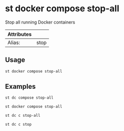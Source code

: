 # st docker compose stop-all

Stop all running Docker containers

| Attributes       | &nbsp;
|------------------|-------------
| Alias:           | stop

## Usage

```bash
st docker compose stop-all
```

## Examples

```bash
st dc compose stop-all
```

```bash
st docker compose stop-all
```

```bash
st dc c stop-all
```

```bash
st dc c stop
```


